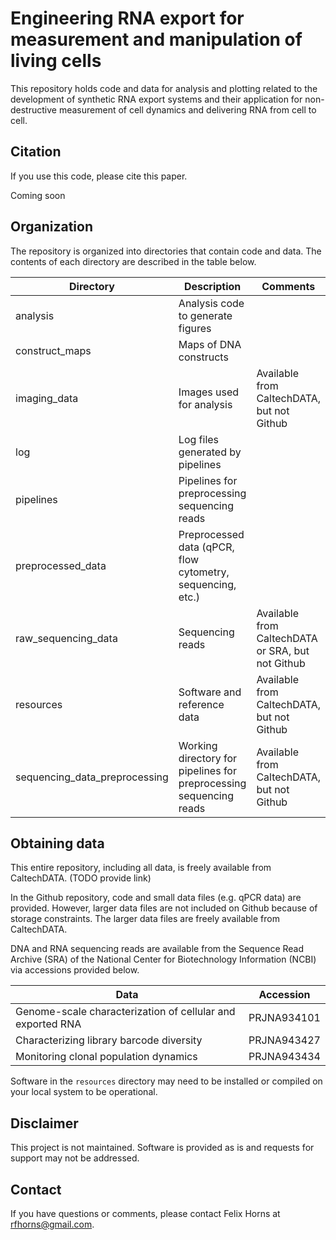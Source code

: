 # Engineering RNA export for measurement and manipulation of living cells

This repository holds code and data for analysis and plotting related to the development of synthetic RNA export systems and their application for non-destructive measurement of cell dynamics and delivering RNA from cell to cell.

## Citation

If you use this code, please cite this paper.

Coming soon

## Organization

The repository is organized into directories that contain code and data. The contents of each directory are described in the table below.

| Directory | Description | Comments |
| ------------- |-------------|-------------|
| analysis | Analysis code to generate figures | |
| construct_maps | Maps of DNA constructs | |
| imaging_data | Images used for analysis | Available from CaltechDATA, but not Github|
| log | Log files generated by pipelines | |
| pipelines | Pipelines for preprocessing sequencing reads| |
| preprocessed_data | Preprocessed data (qPCR, flow cytometry, sequencing, etc.)| |
| raw_sequencing_data | Sequencing reads | Available from CaltechDATA or SRA, but not Github |
| resources | Software and reference data | Available from CaltechDATA, but not Github |
| sequencing_data_preprocessing | Working directory for pipelines for preprocessing sequencing reads | Available from CaltechDATA, but not Github |

## Obtaining data

This entire repository, including all data, is freely available from CaltechDATA. (TODO provide link)

In the Github repository, code and small data files (e.g. qPCR data) are provided. However, larger data files are not included on Github because of storage constraints. The larger data files are freely available from CaltechDATA.

DNA and RNA sequencing reads are available from the Sequence Read Archive (SRA) of the National Center for Biotechnology Information (NCBI) via accessions provided below.

| Data | Accession |
| ------------- |-------------|
| Genome-scale characterization of cellular and exported RNA | PRJNA934101 |
| Characterizing library barcode diversity | PRJNA943427 |
| Monitoring clonal population dynamics | PRJNA943434 |

Software in the `resources` directory may need to be installed or compiled on your local system to be operational.

## Disclaimer

This project is not maintained. Software is provided as is and requests for support may not be addressed.

## Contact

If you have questions or comments, please contact Felix Horns at rfhorns@gmail.com.
